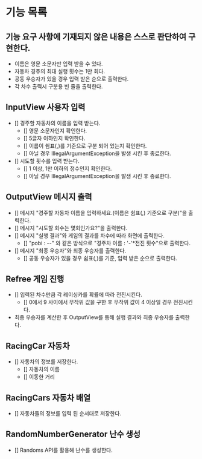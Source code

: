 # 기능 목록

## 기능 요구 사항에 기재되지 않은 내용은 스스로 판단하여 구현한다.
- 이름은 영문 소문자만 입력 받을 수 있다.
- 자동차 경주의 최대 실행 횟수는 1만 회다.
- 공동 우승자가 있을 경우 입력 받은 순으로 출력한다.
- 각 차수 출력시 구분용 빈 줄을 출력한다.

## InputView 사용자 입력
- [] 경주할 자동차의 이름을 입력 받는다.
  - [] 영문 소문자인지 확인한다. 
  - [] 5글자 이하인지 확인한다.
  - [] 이름이 쉼표(,)를 기준으로 구분 되어 있는지 확인한다. 
  - [] 아닐 경우 IllegalArgumentException을 발생 시킨 후 종료한다.
- [] 시도할 횟수를 입력 받는다.
  - [] 1 이상, 1만 이하의 정수인지 확인한다.
  - [] 아닐 경우 IllegalArgumentException을 발생 시킨 후 종료한다.
## OutputView 메시지 출력
- [] 메시지 "경주할 자동차 이름을 입력하세요.(이름은 쉼표(,) 기준으로 구분)"을 출력한다.
- [] 메시지 "시도할 회수는 몇회인가요?"을 출력한다.
- [] 메시지 "실행 결과"와 게임의 결과를 차수에 따라 화면에 출력한다.
  - [] "pobi : --" 와 같은 방식으로 "경주차 이름 : '-'*전진 횟수"으로 출력한다.
- [] 메시지 "최종 우승자"와 최종 우승자를 출력한다.
  - [] 공동 우승자가 있을 경우 쉼표(,)를 기준, 입력 받은 순으로 출력한다.

## Refree 게임 진행
- [] 입력된 차수만큼 각 레이싱카를 확률에 따라 전진시킨다.
  - [] 0에서 9 사이에서 무작위 값을 구한 후 무작위 값이 4 이상일 경우 전진시킨다.
- 최종 우승자를 계산한 후 OutputView를 통해 실행 결과와 최종 우승자를 출력한다.

## RacingCar 자동차
- [] 자동차의 정보를 저장한다.
  - [] 자동차의 이름
  - [] 이동한 거리

## RacingCars 자동차 배열
- [] 자동차들의 정보를 입력 된 순서대로 저장한다.


## RandomNumberGenerator 난수 생성
- [] Randoms API를 활용해 난수를 생성한다.